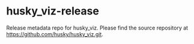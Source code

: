 husky_viz-release
=================

Release metadata repo for husky_viz. Please find the source repository at https://github.com/husky/husky_viz.git.
